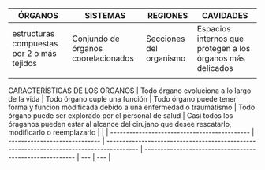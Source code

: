 | ÓRGANOS                                    | SISTEMAS                            | REGIONES                | CAVIDADES                                                  |
| ------------------------------------------ | ----------------------------------- | ----------------------- | ---------------------------------------------------------- |
| estructuras compuestas por 2 o más tejidos | Conjundo de órganos coorelacionados | Secciones del organismo | Espacios internos que protegen a los órganos más delicados |
|                                         |                                     |                         |                                                            |

CARACTERÍSTICAS DE LOS ÓRGANOS 
| Todo órgano evoluciona a lo largo de la vida | Todo órgano cuple una función | Todo órgano puede tener forma y función modificada debido a una enfermedad o traumatismo | Todo órgano puede ser explorado por el personal de salud | Casi todos los óraganos pueden estar al alcance del cirujano que desee rescatarlo, modificarlo o reemplazarlo    |     |
| -------------------------------------------- | ----------------------------- | ---------------------------------------------------------------------------------------- | -------------------------------------------------------- | --- | --- |
